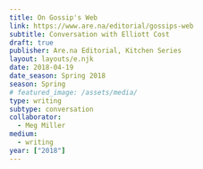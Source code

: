 ```yaml
---
title: On Gossip's Web
link: https://www.are.na/editorial/gossips-web
subtitle: Conversation with Elliott Cost
draft: true
publisher: Are.na Editorial, Kitchen Series
layout: layouts/e.njk
date: 2018-04-19
date_season: Spring 2018
season: Spring
# featured_image: /assets/media/
type: writing
subtype: conversation
collaborator:
  - Meg Miller
medium:
  - writing
year: ["2018"]
---
```

